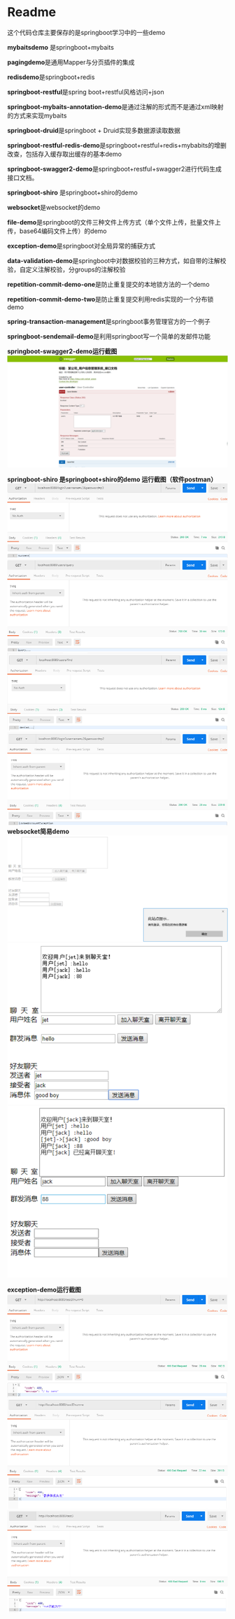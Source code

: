 # Readme

这个代码仓库主要保存的是springboot学习中的一些demo

**mybaitsdemo** 是springboot+mybaits

**pagingdemo**是通用Mapper与分页插件的集成

**redisdemo**是springboot+redis

**springboot-restful**是spring boot+restful风格访问+json

**springboot-mybaits-annotation-demo**是通过注解的形式而不是通过xml映射的方式来实现mybaits

**springboot-druid**是springboot + Druid实现多数据源读取数据

**springboot-restful-redis-demo**是springboot+restful+redis+mybabits的增删改查，包括存入缓存取出缓存的基本demo

**springboot-swagger2-demo**是springboot+restful+swagger2进行代码生成接口文档。

**springboot-shiro** 是springboot+shiro的demo

**websocket**是websocket的demo

**file-demo**是springboot的文件三种文件上传方式（单个文件上传，批量文件上传，base64编码文件上传）的demo

**exception-demo**是springboot对全局异常的捕获方式

**data-validation-demo**是springboot中对数据校验的三种方式，如自带的注解校验，自定义注解校验，分groups的注解校验

**repetition-commit-demo-one**是防止重复提交的本地锁方法的一个demo

**repetition-commit-demo-two**是防止重复提交利用redis实现的一个分布锁demo

**spring-transaction-management**是springboot事务管理官方的一个例子

**springboot-sendemail-demo**是利用springboot写一个简单的发邮件功能


**springboot-swagger2-demo运行截图**
![swagger2](https://github.com/jet0605/springbootDeMO/blob/master/sceenshot/swagger2.png)

**springboot-shiro 是springboot+shiro的demo
运行截图（软件postman）**
![p1](https://github.com/jet0605/springbootDeMO/blob/master/sceenshot/p1.png)
![p2](https://github.com/jet0605/springbootDeMO/blob/master/sceenshot/p2.png)
![p3](https://github.com/jet0605/springbootDeMO/blob/master/sceenshot/p3.png)
![p4](https://github.com/jet0605/springbootDeMO/blob/master/sceenshot/p4.png)
**websocket简易demo**
![p1](https://github.com/jet0605/springbootDeMO/blob/master/sceenshot/websocket1.png)
![p2](https://github.com/jet0605/springbootDeMO/blob/master/sceenshot/websocket2.png)
![p3](https://github.com/jet0605/springbootDeMO/blob/master/sceenshot/websocket3.png)

**exception-demo运行截图**
![e1](https://github.com/jet0605/springbootDeMO/blob/master/sceenshot/exception1.png)
![e2](https://github.com/jet0605/springbootDeMO/blob/master/sceenshot/exception2.png)
![e3](https://github.com/jet0605/springbootDeMO/blob/master/sceenshot/exception3.png)
